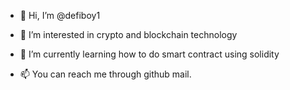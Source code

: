 - 👋 Hi, I’m @defiboy1
- 👀 I’m interested in crypto and blockchain technology 
- 🌱 I’m currently learning how to do smart contract using solidity 

- 📫 You can reach me through github mail.

<!---
defiboy1/defiboy1 is a ✨ special ✨ repository because its `README.md` (this file) appears on your GitHub profile.
You can click the Preview link to take a look at your changes.
--->
